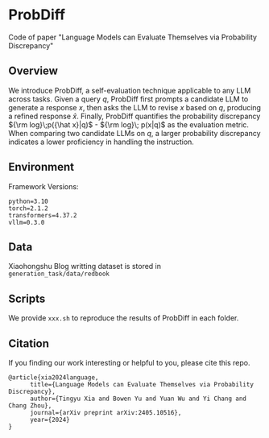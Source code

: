 # ProbDiff
Code of paper "Language Models can Evaluate Themselves via Probability Discrepancy"


## Overview
We introduce ProbDiff, a self-evaluation technique applicable to any LLM across tasks.
Given a query $q$, ProbDiff first prompts a candidate LLM to generate a response $x$, then asks the LLM to revise $x$ based on $q$, producing a refined response $\hat{x}$. Finally, ProbDiff quantifies the probability discrepancy ${\rm log}\;p({\hat x}|q)$ - ${\rm log}\; p(x|q)$ as the evaluation metric. 
When comparing two candidate LLMs on $q$, a larger probability discrepancy indicates a lower proficiency in handling the instruction.

## Environment
Framework Versions:
```
python=3.10
torch=2.1.2
transformers=4.37.2
vllm=0.3.0
```
## Data
Xiaohongshu Blog writting dataset is stored in `generation_task/data/redbook`

## Scripts
We provide `xxx.sh` to reproduce the results of ProbDiff in each folder. 

## Citation
If you finding our work interesting or helpful to you, please cite this repo.
```
@article{xia2024language,
      title={Language Models can Evaluate Themselves via Probability Discrepancy}, 
      author={Tingyu Xia and Bowen Yu and Yuan Wu and Yi Chang and Chang Zhou},
      journal={arXiv preprint arXiv:2405.10516},
      year={2024}
}
```
